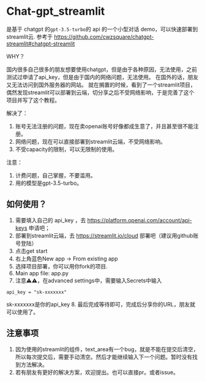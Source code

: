 # Chat-gpt_streamlit

是基于 chatgpt 的`gpt-3.5-turbo`的 api 的一个小型对话 demo，可以快速部署到streamlit云.
参考于 https://github.com/cwzsquare/chatgpt-streamlit#chatgpt-streamlit

WHY？

国内很多自己很多的朋友想要使用chatgpt，但是由于各种原因，无法使用，之前测试过申请了api_key，但是由于国内的网络问题，无法使用。
在国外的话，朋友又无法访问到国外服务器的网站。
就在搁置的时候，看到了一个streamlit项目，偶然发现streamlit可以部署到云端，切分享之后不受网络影响，于是完善了这个项目并写了这个教程。

解决了：
1. 账号无法注册的问题，现在卖openai账号好像都成生意了，并且甚至很不能注册。
2. 网络问题，现在可以直接部署到streamlit云端，不受网络影响。
3. 不受capacity的限制，可以无限制的使用。

注意：
1. 计费问题，自己掌握，不要滥用。
2. 用的模型是gpt-3.5-turbo。

## 如何使用？
1. 需要填入自己的 api_key ，去 https://platform.openai.com/account/api-keys 申请吧；
2. 部署到streamlit云端，去 https://streamlit.io/cloud 部署吧（建议用github账号登陆）
3. 点击get start
4. 右上角蓝色New app -> From existing app 
5. 选择项目部署，你可以用你fork的项目.
6. Main app file: app.py
7. 注意⚠️⚠️，在advanced settings中，需要输入Secrets中输入
```
api_key = "sk-xxxxxxx"
```
sk-xxxxxxx是你的api_key
8. 最后完成等待即可，完成后分享你的URL，朋友就可以使用了。


## 注意事项
1. 因为使用的streamlit的组件，text_area有一个bug，就是不能在提交后清空，所以每次提交后，需要手动清空。然后才能继续输入下一个问题。暂时没有找到方法解决。
2. 若有朋友有更好的解决方案，欢迎提出。也可以直接pr。或者issue。
